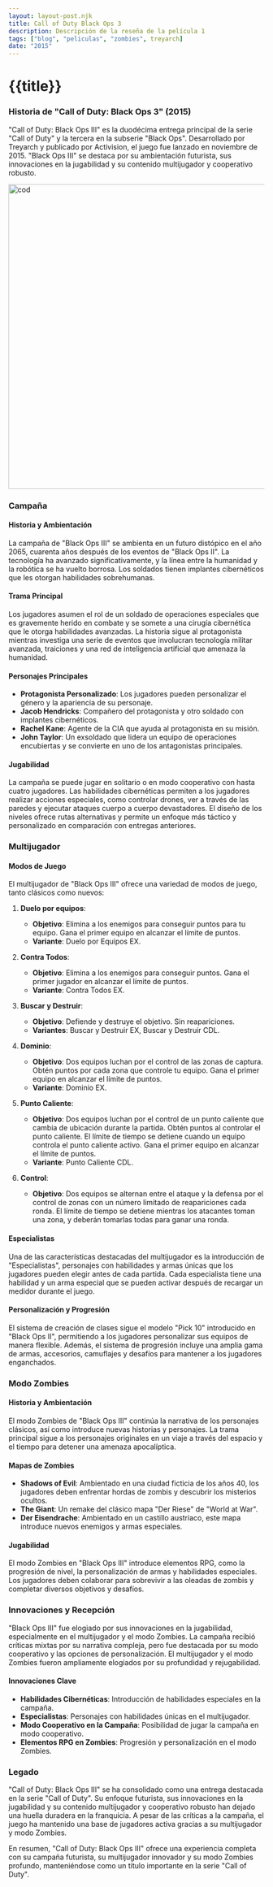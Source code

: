 ```yaml
---
layout: layout-post.njk
title: Call of Duty Black Ops 3
description: Descripción de la reseña de la película 1
tags: ["blog", "peliculas", "zombies", treyarch]
date: "2015"
---
```


# {{title}}

### Historia de "Call of Duty: Black Ops 3" (2015)

"Call of Duty: Black Ops III" es la duodécima entrega principal de la serie "Call of Duty" y la tercera en la subserie "Black Ops". Desarrollado por Treyarch y publicado por Activision, el juego fue lanzado en noviembre de 2015. "Black Ops III" se destaca por su ambientación futurista, sus innovaciones en la jugabilidad y su contenido multijugador y cooperativo robusto.

<img src="/img/bo3i.jpg" alt="cod" width="600" height="auto"/>

### Campaña

#### Historia y Ambientación

La campaña de "Black Ops III" se ambienta en un futuro distópico en el año 2065, cuarenta años después de los eventos de "Black Ops II". La tecnología ha avanzado significativamente, y la línea entre la humanidad y la robótica se ha vuelto borrosa. Los soldados tienen implantes cibernéticos que les otorgan habilidades sobrehumanas.

#### Trama Principal

Los jugadores asumen el rol de un soldado de operaciones especiales que es gravemente herido en combate y se somete a una cirugía cibernética que le otorga habilidades avanzadas. La historia sigue al protagonista mientras investiga una serie de eventos que involucran tecnología militar avanzada, traiciones y una red de inteligencia artificial que amenaza la humanidad.

#### Personajes Principales

- **Protagonista Personalizado**: Los jugadores pueden personalizar el género y la apariencia de su personaje.
- **Jacob Hendricks**: Compañero del protagonista y otro soldado con implantes cibernéticos.
- **Rachel Kane**: Agente de la CIA que ayuda al protagonista en su misión.
- **John Taylor**: Un exsoldado que lidera un equipo de operaciones encubiertas y se convierte en uno de los antagonistas principales.

#### Jugabilidad

La campaña se puede jugar en solitario o en modo cooperativo con hasta cuatro jugadores. Las habilidades cibernéticas permiten a los jugadores realizar acciones especiales, como controlar drones, ver a través de las paredes y ejecutar ataques cuerpo a cuerpo devastadores. El diseño de los niveles ofrece rutas alternativas y permite un enfoque más táctico y personalizado en comparación con entregas anteriores.

### Multijugador

#### Modos de Juego

El multijugador de "Black Ops III" ofrece una variedad de modos de juego, tanto clásicos como nuevos:

1. **Duelo por equipos**:
   - **Objetivo**: Elimina a los enemigos para conseguir puntos para tu equipo. Gana el primer equipo en alcanzar el límite de puntos.
   - **Variante**: Duelo por Equipos EX.

2. **Contra Todos**:
   - **Objetivo**: Elimina a los enemigos para conseguir puntos. Gana el primer jugador en alcanzar el límite de puntos.
   - **Variante**: Contra Todos EX.

3. **Buscar y Destruir**:
   - **Objetivo**: Defiende y destruye el objetivo. Sin reapariciones.
   - **Variantes**: Buscar y Destruir EX, Buscar y Destruir CDL.

4. **Dominio**:
   - **Objetivo**: Dos equipos luchan por el control de las zonas de captura. Obtén puntos por cada zona que controle tu equipo. Gana el primer equipo en alcanzar el límite de puntos.
   - **Variante**: Dominio EX.

5. **Punto Caliente**:
   - **Objetivo**: Dos equipos luchan por el control de un punto caliente que cambia de ubicación durante la partida. Obtén puntos al controlar el punto caliente. El límite de tiempo se detiene cuando un equipo controla el punto caliente activo. Gana el primer equipo en alcanzar el límite de puntos.
   - **Variante**: Punto Caliente CDL.

6. **Control**:
   - **Objetivo**: Dos equipos se alternan entre el ataque y la defensa por el control de zonas con un número limitado de reapariciones cada ronda. El límite de tiempo se detiene mientras los atacantes toman una zona, y deberán tomarlas todas para ganar una ronda.

#### Especialistas

Una de las características destacadas del multijugador es la introducción de "Especialistas", personajes con habilidades y armas únicas que los jugadores pueden elegir antes de cada partida. Cada especialista tiene una habilidad y un arma especial que se pueden activar después de recargar un medidor durante el juego.

#### Personalización y Progresión

El sistema de creación de clases sigue el modelo "Pick 10" introducido en "Black Ops II", permitiendo a los jugadores personalizar sus equipos de manera flexible. Además, el sistema de progresión incluye una amplia gama de armas, accesorios, camuflajes y desafíos para mantener a los jugadores enganchados.

### Modo Zombies

#### Historia y Ambientación

El modo Zombies de "Black Ops III" continúa la narrativa de los personajes clásicos, así como introduce nuevas historias y personajes. La trama principal sigue a los personajes originales en un viaje a través del espacio y el tiempo para detener una amenaza apocalíptica.

#### Mapas de Zombies

- **Shadows of Evil**: Ambientado en una ciudad ficticia de los años 40, los jugadores deben enfrentar hordas de zombis y descubrir los misterios ocultos.
- **The Giant**: Un remake del clásico mapa "Der Riese" de "World at War".
- **Der Eisendrache**: Ambientado en un castillo austriaco, este mapa introduce nuevos enemigos y armas especiales.

#### Jugabilidad

El modo Zombies en "Black Ops III" introduce elementos RPG, como la progresión de nivel, la personalización de armas y habilidades especiales. Los jugadores deben colaborar para sobrevivir a las oleadas de zombis y completar diversos objetivos y desafíos.

### Innovaciones y Recepción

"Black Ops III" fue elogiado por sus innovaciones en la jugabilidad, especialmente en el multijugador y el modo Zombies. La campaña recibió críticas mixtas por su narrativa compleja, pero fue destacada por su modo cooperativo y las opciones de personalización. El multijugador y el modo Zombies fueron ampliamente elogiados por su profundidad y rejugabilidad.

#### Innovaciones Clave

- **Habilidades Cibernéticas**: Introducción de habilidades especiales en la campaña.
- **Especialistas**: Personajes con habilidades únicas en el multijugador.
- **Modo Cooperativo en la Campaña**: Posibilidad de jugar la campaña en modo cooperativo.
- **Elementos RPG en Zombies**: Progresión y personalización en el modo Zombies.

### Legado

"Call of Duty: Black Ops III" se ha consolidado como una entrega destacada en la serie "Call of Duty". Su enfoque futurista, sus innovaciones en la jugabilidad y su contenido multijugador y cooperativo robusto han dejado una huella duradera en la franquicia. A pesar de las críticas a la campaña, el juego ha mantenido una base de jugadores activa gracias a su multijugador y modo Zombies.

En resumen, "Call of Duty: Black Ops III" ofrece una experiencia completa con su campaña futurista, su multijugador innovador y su modo Zombies profundo, manteniéndose como un título importante en la serie "Call of Duty".

